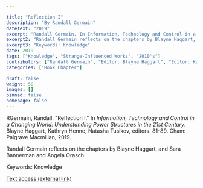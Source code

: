 ```yaml
---

title: "Reflection I"
description: "By Randall Germain"
datetext: "2019"
excerpt: "Randall Germain. In Information, Technology and Control in a Changing World: Understanding Power Structures in the 21st Century. Blayne Haggart, Kathryn Henne, Natasha Tusikov, editors. 81-89. Cham: Palgrave Macmillan, 2019."
excerpt2: "Randall Germain reflects on the chapters by Blayne Haggart, and Sara Bannerman and Angela Orasch."
excerpt3: "Keywords: Knowledge"
date: 2019
tags: ["Knowledge", "Strange-Influenced Works", "2010's"]
contributors: ["Randall Germain", "Editor: Blayne Haggart", "Editor: Kathryn Henne", "Editor: Natasha Tusikov"]
categories: ["Book Chapter"]

draft: false
weight: 50
images: []
pinned: false
homepage: false
---
```


RGermain, Randall. "Reflection I." In *Information, Technology and Control in a Changing World: Understanding Power Structures in the 21st Century*. Blayne Haggart, Kathryn Henne, Natasha Tusikov, editors.  81-89. Cham: Palgrave Macmillan, 2019.

Randall Germain reflects on the chapters by Blayne Haggart, and Sara Bannerman and Angela Orasch.

Keywords: Knowledge

[Text access (external link)](https://www.worldcat.org/title/1111084507)
